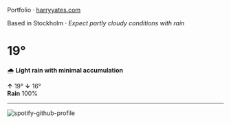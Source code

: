 Portfolio · [harryyates.com](https://harryyates.com)

<!-- WEATHER_START -->
Based in Stockholm · *Expect partly cloudy conditions with rain*

# 19°
🌧️ **Light rain with minimal accumulation**

**↑** 19° **↓** 16°  
**Rain** 100%

---
<!-- WEATHER_END -->

<p align="left">
  <a>
    <img src="https://spotify-github-profile.kittinanx.com/api/view?uid=bigbello&cover_image=true&theme=natemoo-re&show_offline=true&background_color=121212&interchange=false&bar_color=53b14f&bar_color_cover=false" alt="spotify-github-profile">
  </a>
</p>